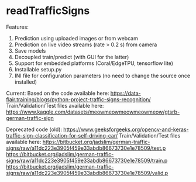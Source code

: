 # readTrafficSigns

Features:
1. Prediction using uploaded images or from webcam
2. Prediction on live video streams (rate > 0.2 s) from camera
2. Save models
3. Decoupled train/predict (with GUI for the latter)
4. Support for embedded platforms (Coral/EdgeTPU, tensorflow lite)
5. Installable setup.py
6. INI file for configuration parameters (no need to change the source once installed)

Current:
Based on the code available here:
https://data-flair.training/blogs/python-project-traffic-signs-recognition/
Train/Validation/Test files available here:
https://www.kaggle.com/datasets/meowmeowmeowmeowmeow/gtsrb-german-traffic-sign


Deprecated code (old):
https://www.geeksforgeeks.org/opencv-and-keras-traffic-sign-classification-for-self-driving-car/
Train/Validation/Test files available here:
https://bitbucket.org/jadslim/german-traffic-signs/raw/a11dc223e3905f459e33abdb86673730e1e78509/test.p
https://bitbucket.org/jadslim/german-traffic-signs/raw/a11dc223e3905f459e33abdb86673730e1e78509/train.p
https://bitbucket.org/jadslim/german-traffic-signs/raw/a11dc223e3905f459e33abdb86673730e1e78509/valid.p
